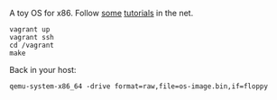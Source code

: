 A toy OS for x86. Follow [some][1] [tutorials][2] in the net.

```
vagrant up
vagrant ssh
cd /vagrant
make
```

Back in your host:

```
qemu-system-x86_64 -drive format=raw,file=os-image.bin,if=floppy
```


[1]: https://github.com/tuhdo/os01
[2]: https://github.com/cfenollosa/os-tutorial
